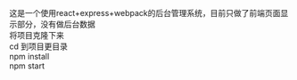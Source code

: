 这是一个使用react+express+webpack的后台管理系统，目前只做了前端页面显示部分，没有做后台数据  
将项目克隆下来  
cd 到项目更目录  
npm install  
npm start